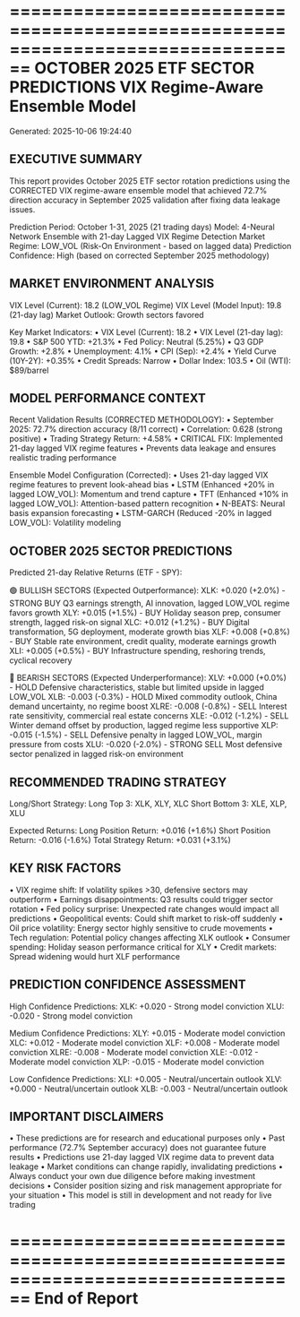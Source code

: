 ================================================================================
OCTOBER 2025 ETF SECTOR PREDICTIONS
VIX Regime-Aware Ensemble Model
================================================================================
Generated: 2025-10-06 19:24:40

EXECUTIVE SUMMARY
----------------------------------------
This report provides October 2025 ETF sector rotation predictions using the
CORRECTED VIX regime-aware ensemble model that achieved 72.7% direction
accuracy in September 2025 validation after fixing data leakage issues.

Prediction Period: October 1-31, 2025 (21 trading days)
Model: 4-Neural Network Ensemble with 21-day Lagged VIX Regime Detection
Market Regime: LOW_VOL (Risk-On Environment - based on lagged data)
Prediction Confidence: High (based on corrected September 2025 methodology)

MARKET ENVIRONMENT ANALYSIS
----------------------------------------
VIX Level (Current): 18.2 (LOW_VOL Regime)
VIX Level (Model Input): 19.8 (21-day lag)
Market Outlook: Growth sectors favored

Key Market Indicators:
  • VIX Level (Current): 18.2
  • VIX Level (21-day lag): 19.8
  • S&P 500 YTD: +21.3%
  • Fed Policy: Neutral (5.25%)
  • Q3 GDP Growth: +2.8%
  • Unemployment: 4.1%
  • CPI (Sep): +2.4%
  • Yield Curve (10Y-2Y): +0.35%
  • Credit Spreads: Narrow
  • Dollar Index: 103.5
  • Oil (WTI): $89/barrel

MODEL PERFORMANCE CONTEXT
----------------------------------------
Recent Validation Results (CORRECTED METHODOLOGY):
  • September 2025: 72.7% direction accuracy (8/11 correct)
  • Correlation: 0.628 (strong positive)
  • Trading Strategy Return: +4.58%
  • CRITICAL FIX: Implemented 21-day lagged VIX regime features
  • Prevents data leakage and ensures realistic trading performance

Ensemble Model Configuration (Corrected):
  • Uses 21-day lagged VIX regime features to prevent look-ahead bias
  • LSTM (Enhanced +20% in lagged LOW_VOL): Momentum and trend capture
  • TFT (Enhanced +10% in lagged LOW_VOL): Attention-based pattern recognition
  • N-BEATS: Neural basis expansion forecasting
  • LSTM-GARCH (Reduced -20% in lagged LOW_VOL): Volatility modeling

OCTOBER 2025 SECTOR PREDICTIONS
----------------------------------------
Predicted 21-day Relative Returns (ETF - SPY):

🟢 BULLISH SECTORS (Expected Outperformance):
  XLK: +0.020 (+2.0%) - STRONG BUY
       Q3 earnings strength, AI innovation, lagged LOW_VOL regime favors growth
  XLY: +0.015 (+1.5%) - BUY
       Holiday season prep, consumer strength, lagged risk-on signal
  XLC: +0.012 (+1.2%) - BUY
       Digital transformation, 5G deployment, moderate growth bias
  XLF: +0.008 (+0.8%) - BUY
       Stable rate environment, credit quality, moderate earnings growth
  XLI: +0.005 (+0.5%) - BUY
       Infrastructure spending, reshoring trends, cyclical recovery

🔴 BEARISH SECTORS (Expected Underperformance):
  XLV: +0.000 (+0.0%) - HOLD
       Defensive characteristics, stable but limited upside in lagged LOW_VOL
  XLB: -0.003 (-0.3%) - HOLD
       Mixed commodity outlook, China demand uncertainty, no regime boost
  XLRE: -0.008 (-0.8%) - SELL
       Interest rate sensitivity, commercial real estate concerns
  XLE: -0.012 (-1.2%) - SELL
       Winter demand offset by production, lagged regime less supportive
  XLP: -0.015 (-1.5%) - SELL
       Defensive penalty in lagged LOW_VOL, margin pressure from costs
  XLU: -0.020 (-2.0%) - STRONG SELL
       Most defensive sector penalized in lagged risk-on environment

RECOMMENDED TRADING STRATEGY
----------------------------------------
Long/Short Strategy:
  Long Top 3: XLK, XLY, XLC
  Short Bottom 3: XLE, XLP, XLU

Expected Returns:
  Long Position Return: +0.016 (+1.6%)
  Short Position Return: -0.016 (-1.6%)
  Total Strategy Return: +0.031 (+3.1%)

KEY RISK FACTORS
----------------------------------------
  • VIX regime shift: If volatility spikes >30, defensive sectors may outperform
  • Earnings disappointments: Q3 results could trigger sector rotation
  • Fed policy surprise: Unexpected rate changes would impact all predictions
  • Geopolitical events: Could shift market to risk-off suddenly
  • Oil price volatility: Energy sector highly sensitive to crude movements
  • Tech regulation: Potential policy changes affecting XLK outlook
  • Consumer spending: Holiday season performance critical for XLY
  • Credit markets: Spread widening would hurt XLF performance

PREDICTION CONFIDENCE ASSESSMENT
----------------------------------------
High Confidence Predictions:
  XLK: +0.020 - Strong model conviction
  XLU: -0.020 - Strong model conviction

Medium Confidence Predictions:
  XLY: +0.015 - Moderate model conviction
  XLC: +0.012 - Moderate model conviction
  XLF: +0.008 - Moderate model conviction
  XLRE: -0.008 - Moderate model conviction
  XLE: -0.012 - Moderate model conviction
  XLP: -0.015 - Moderate model conviction

Low Confidence Predictions:
  XLI: +0.005 - Neutral/uncertain outlook
  XLV: +0.000 - Neutral/uncertain outlook
  XLB: -0.003 - Neutral/uncertain outlook

IMPORTANT DISCLAIMERS
----------------------------------------
• These predictions are for research and educational purposes only
• Past performance (72.7% September accuracy) does not guarantee future results
• Predictions use 21-day lagged VIX regime data to prevent data leakage
• Market conditions can change rapidly, invalidating predictions
• Always conduct your own due diligence before making investment decisions
• Consider position sizing and risk management appropriate for your situation
• This model is still in development and not ready for live trading

================================================================================
End of Report
================================================================================